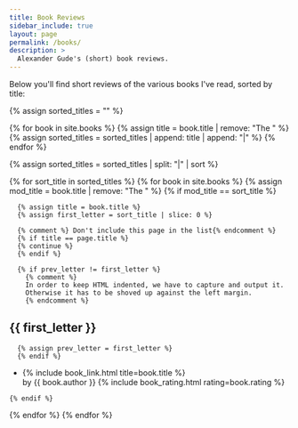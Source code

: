 ```yaml
---
title: Book Reviews
sidebar_include: true
layout: page
permalink: /books/
description: >
  Alexander Gude's (short) book reviews.
---
```


Below you'll find short reviews of the various books I've read, sorted by
title:

{% assign sorted_titles = "" %}

{% for book in site.books %}
  {% assign title = book.title | remove: "The " %}
  {% assign sorted_titles = sorted_titles | append: title | append: "|" %}
{% endfor %}

{% assign sorted_titles = sorted_titles | split: "|" | sort %}

{% for sort_title in sorted_titles %}
  {% for book in site.books %}
    {% assign mod_title = book.title | remove: "The " %}
    {% if mod_title == sort_title %}

      {% assign title = book.title %}
      {% assign first_letter = sort_title | slice: 0 %}

      {% comment %} Don't include this page in the list{% endcomment %}
      {% if title == page.title %}
      {% continue %}
      {% endif %}

      {% if prev_letter != first_letter %}
        {% comment %}
        In order to keep HTML indented, we have to capture and output it.
        Otherwise it has to be shoved up against the left margin.
        {% endcomment %}

<h2 class="book-letter-headline">{{ first_letter }}</h2>

      {% assign prev_letter = first_letter %}
      {% endif %}

<ul>
<li>
      {% include book_link.html title=book.title %}
<br>
<span clas="by-author">
by
<span clas="author-name">
    {{ book.author }}
</span>
</span>
      {% include book_rating.html rating=book.rating %}
</li>
</ul>

    {% endif %}
  {% endfor %}
{% endfor %}
